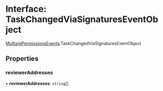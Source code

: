 # Interface: TaskChangedViaSignaturesEventObject

[MultisigPermissionsEvents](../modules/MultisigPermissionsEvents.md).TaskChangedViaSignaturesEventObject

## Properties

### reviewerAddresses

• **reviewerAddresses**: `string`[]
